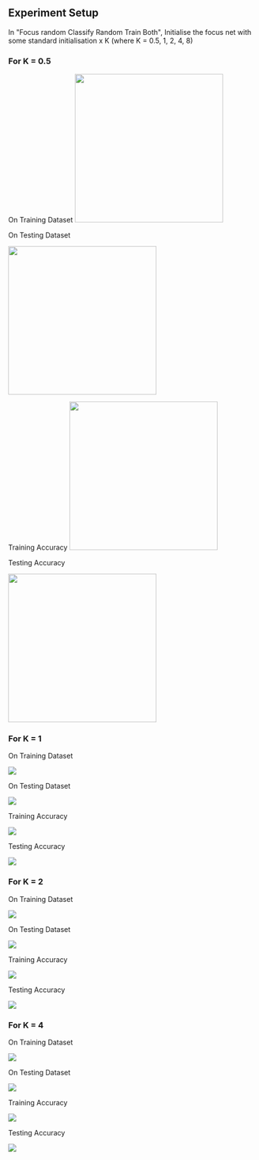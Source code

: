 ## Experiment Setup
In "Focus random Classify Random Train Both", Initialise the focus net with some standard initialisation x K (where K = 0.5, 1, 2, 4, 8)

### For K = 0.5

On Training Dataset
<img src= ./plots_and_images/train_k_05.JPG width="300">

On Testing Dataset

<img src= ./plots_and_images/test_k_05.JPG width="300">

Training Accuracy
<img src= ./plots_and_images/train_acc_k_05.JPG width="300">

Testing Accuracy

<img src= ./plots_and_images/test_acc_k_05.JPG width="300">

### For K = 1

On Training Dataset

![](./plots_and_images/train_k_1.JPG)

On Testing Dataset

![](./plots_and_images/test_k_1.JPG)

Training Accuracy

![](./plots_and_images/train_acc_k_1.JPG)

Testing Accuracy

![](./plots_and_images/test_acc_k_1.JPG)

### For K = 2

On Training Dataset

![](./plots_and_images/train_k_2.JPG)

On Testing Dataset

![](./plots_and_images/test_k_2.JPG)

Training Accuracy

![](./plots_and_images/train_acc_k_2.JPG)

Testing Accuracy

![](./plots_and_images/test_acc_k_2.JPG)

### For K = 4

On Training Dataset

![](./plots_and_images/train_k_4.JPG)

On Testing Dataset

![](./plots_and_images/test_k_4.JPG)

Training Accuracy

![](./plots_and_images/train_acc_k_4.JPG)

Testing Accuracy

![](./plots_and_images/test_acc_k_4.JPG)
